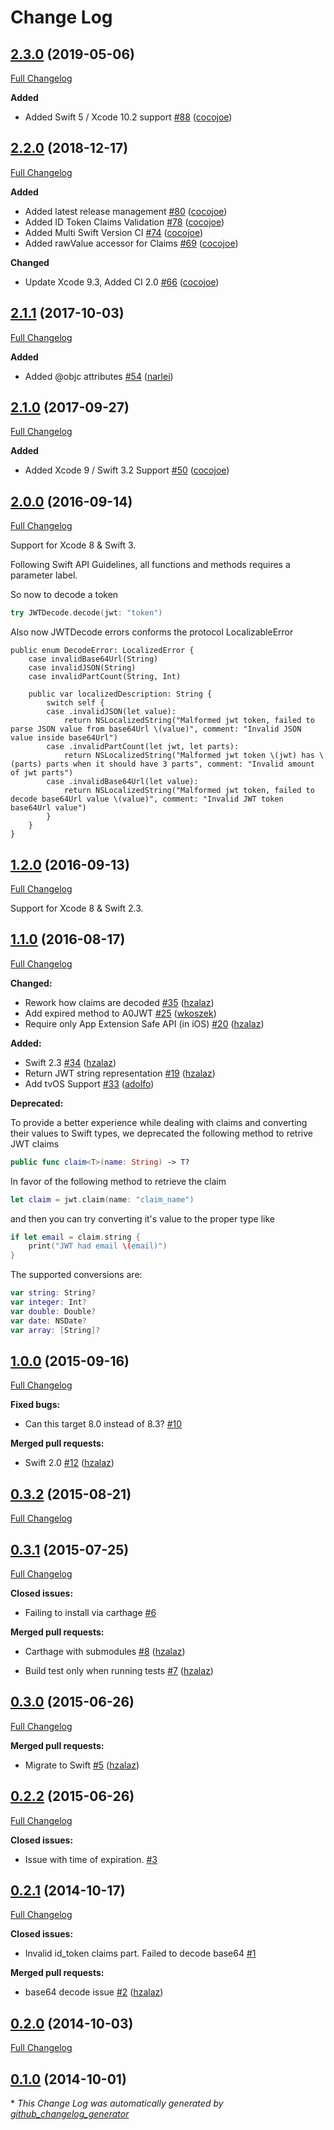 # Change Log

## [2.3.0](https://github.com/auth0/JWTDecode.swift/tree/2.3.0) (2019-05-06)
[Full Changelog](https://github.com/auth0/JWTDecode.swift/compare/2.2.0...2.3.0)

**Added**
- Added Swift 5 / Xcode 10.2 support [\#88](https://github.com/auth0/JWTDecode.swift/pull/88) ([cocojoe](https://github.com/cocojoe))

## [2.2.0](https://github.com/auth0/JWTDecode.swift/tree/2.2.0) (2018-12-17)
[Full Changelog](https://github.com/auth0/JWTDecode.swift/compare/2.1.1...2.2.0)

**Added**
- Added latest release management [\#80](https://github.com/auth0/JWTDecode.swift/pull/80) ([cocojoe](https://github.com/cocojoe))
- Added ID Token Claims Validation  [\#78](https://github.com/auth0/JWTDecode.swift/pull/78) ([cocojoe](https://github.com/cocojoe))
- Added Multi Swift Version CI [\#74](https://github.com/auth0/JWTDecode.swift/pull/74) ([cocojoe](https://github.com/cocojoe))
- Added rawValue accessor for Claims [\#69](https://github.com/auth0/JWTDecode.swift/pull/69) ([cocojoe](https://github.com/cocojoe))

**Changed**
- Update Xcode 9.3, Added CI 2.0 [\#66](https://github.com/auth0/JWTDecode.swift/pull/66) ([cocojoe](https://github.com/cocojoe))

## [2.1.1](https://github.com/auth0/JWTDecode.swift/tree/2.1.1) (2017-10-03)
[Full Changelog](https://github.com/auth0/JWTDecode.swift/compare/2.1.0...2.1.1)

**Added**
- Added @objc attributes [\#54](https://github.com/auth0/JWTDecode.swift/pull/54) ([narlei](https://github.com/narlei))

## [2.1.0](https://github.com/auth0/JWTDecode.swift/tree/2.1.0) (2017-09-27)
[Full Changelog](https://github.com/auth0/JWTDecode.swift/compare/2.0.0...2.1.0)

**Added**
- Added Xcode 9 / Swift 3.2 Support [\#50](https://github.com/auth0/JWTDecode.swift/pull/50) ([cocojoe](https://github.com/cocojoe))

## [2.0.0](https://github.com/auth0/JWTDecode.swift/tree/2.0.0) (2016-09-14)

[Full Changelog](https://github.com/auth0/JWTDecode.swift/compare/1.2.0...2.0.0)

Support for Xcode 8 & Swift 3.

Following Swift API Guidelines, all functions and methods requires a parameter label. 

So now to decode a token

```swift
try JWTDecode.decode(jwt: "token")
```

Also now JWTDecode errors conforms the protocol LocalizableError

```
public enum DecodeError: LocalizedError {
    case invalidBase64Url(String)
    case invalidJSON(String)
    case invalidPartCount(String, Int)

    public var localizedDescription: String {
        switch self {
        case .invalidJSON(let value):
            return NSLocalizedString("Malformed jwt token, failed to parse JSON value from base64Url \(value)", comment: "Invalid JSON value inside base64Url")
        case .invalidPartCount(let jwt, let parts):
            return NSLocalizedString("Malformed jwt token \(jwt) has \(parts) parts when it should have 3 parts", comment: "Invalid amount of jwt parts")
        case .invalidBase64Url(let value):
            return NSLocalizedString("Malformed jwt token, failed to decode base64Url value \(value)", comment: "Invalid JWT token base64Url value")
        }
    }
}
```

## [1.2.0](https://github.com/auth0/JWTDecode.swift/tree/1.2.0) (2016-09-13)

[Full Changelog](https://github.com/auth0/JWTDecode.swift/compare/1.1.0...1.2.0)

Support for Xcode 8 & Swift 2.3.

## [1.1.0](https://github.com/auth0/JWTDecode.swift/tree/1.1.0) (2016-08-17)

[Full Changelog](https://github.com/auth0/JWTDecode.swift/compare/1.0.0...1.1.0)

**Changed:**

- Rework how claims are decoded [\#35](https://github.com/auth0/JWTDecode.swift/pull/35) ([hzalaz](https://github.com/hzalaz))
- Add expired method to A0JWT [\#25](https://github.com/auth0/JWTDecode.swift/pull/25) ([wkoszek](https://github.com/wkoszek))
- Require only App Extension Safe API (in iOS) [\#20](https://github.com/auth0/JWTDecode.swift/pull/20) ([hzalaz](https://github.com/hzalaz))

**Added:**

- Swift 2.3 [\#34](https://github.com/auth0/JWTDecode.swift/pull/34) ([hzalaz](https://github.com/hzalaz))
- Return JWT string representation [\#19](https://github.com/auth0/JWTDecode.swift/pull/19) ([hzalaz](https://github.com/hzalaz))
- Add tvOS Support [\#33](https://github.com/auth0/JWTDecode.swift/pull/33) ([adolfo](https://github.com/adolfo))

**Deprecated:**

To provide a better experience while dealing with claims and converting their values to Swift types, we deprecated the following method to retrive JWT claims

```swift
public func claim<T>(name: String) -> T?
```

In favor of the following method to retrieve the claim

```swift
let claim = jwt.claim(name: "claim_name")
```

and then you can try converting it's value to the proper type like

```swift
if let email = claim.string {
    print("JWT had email \(email)")
}
```

The supported conversions are:

```swift
var string: String?
var integer: Int?
var double: Double?
var date: NSDate?
var array: [String]?
```

## [1.0.0](https://github.com/auth0/JWTDecode.swift/tree/1.0.0) (2015-09-16)

[Full Changelog](https://github.com/auth0/JWTDecode.swift/compare/0.3.2...1.0.0)

**Fixed bugs:**

- Can this target 8.0 instead of 8.3? [\#10](https://github.com/auth0/JWTDecode.swift/issues/10)

**Merged pull requests:**

- Swift 2.0 [\#12](https://github.com/auth0/JWTDecode.swift/pull/12) ([hzalaz](https://github.com/hzalaz))

## [0.3.2](https://github.com/auth0/JWTDecode.swift/tree/0.3.2) (2015-08-21)

[Full Changelog](https://github.com/auth0/JWTDecode.swift/compare/0.3.1...0.3.2)

## [0.3.1](https://github.com/auth0/JWTDecode.swift/tree/0.3.1) (2015-07-25)

[Full Changelog](https://github.com/auth0/JWTDecode.swift/compare/0.3.0...0.3.1)

**Closed issues:**

- Failing to install via carthage [\#6](https://github.com/auth0/JWTDecode.swift/issues/6)

**Merged pull requests:**

- Carthage with submodules [\#8](https://github.com/auth0/JWTDecode.swift/pull/8) ([hzalaz](https://github.com/hzalaz))

- Build test only when running tests [\#7](https://github.com/auth0/JWTDecode.swift/pull/7) ([hzalaz](https://github.com/hzalaz))

## [0.3.0](https://github.com/auth0/JWTDecode.swift/tree/0.3.0) (2015-06-26)

[Full Changelog](https://github.com/auth0/JWTDecode.swift/compare/0.2.2...0.3.0)

**Merged pull requests:**

- Migrate to Swift [\#5](https://github.com/auth0/JWTDecode.swift/pull/5) ([hzalaz](https://github.com/hzalaz))

## [0.2.2](https://github.com/auth0/JWTDecode.swift/tree/0.2.2) (2015-06-26)

[Full Changelog](https://github.com/auth0/JWTDecode.swift/compare/0.2.1...0.2.2)

**Closed issues:**

- Issue with time of expiration. [\#3](https://github.com/auth0/JWTDecode.swift/issues/3)

## [0.2.1](https://github.com/auth0/JWTDecode.swift/tree/0.2.1) (2014-10-17)

[Full Changelog](https://github.com/auth0/JWTDecode.swift/compare/0.2.0...0.2.1)

**Closed issues:**

- Invalid id\_token claims part. Failed to decode base64 [\#1](https://github.com/auth0/JWTDecode.swift/issues/1)

**Merged pull requests:**

- base64 decode issue [\#2](https://github.com/auth0/JWTDecode.swift/pull/2) ([hzalaz](https://github.com/hzalaz))

## [0.2.0](https://github.com/auth0/JWTDecode.swift/tree/0.2.0) (2014-10-03)

[Full Changelog](https://github.com/auth0/JWTDecode.swift/compare/0.1.0...0.2.0)

## [0.1.0](https://github.com/auth0/JWTDecode.swift/tree/0.1.0) (2014-10-01)



\* *This Change Log was automatically generated by [github_changelog_generator](https://github.com/skywinder/Github-Changelog-Generator)*

